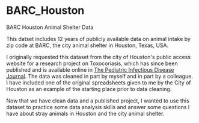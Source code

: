 # BARC_Houston
BARC Houston Animal Shelter Data

This datset includes 12 years of publicly available data on animal intake by zip code at BARC, the city animal shelter in Houston, Texas, USA.

I originally requested this dataset from the city of Houston's public access website for a research project on Toxocoriasis, which has since been published and is available online in <a href="[https://www.w3schools.com/](https://journals.lww.com/pidj/abstract/2023/10000/review_of_toxocariasis_at_a_children_s_hospital.6.aspx)https://journals.lww.com/pidj/abstract/2023/10000/review_of_toxocariasis_at_a_children_s_hospital.6.aspx">The Pediatric Infectious Disease Journal</a>. The data was cleaned in part by myself and in part by a colleague. I have included one of the original spreadsheets given to me by the City of Houston as an example of the starting place prior to data cleaning.

Now that we have clean data and a published project, I wanted to use this dataset to practice some data analysis skills and answer some questions I have about stray animals in Houston and the city animal shelter.
